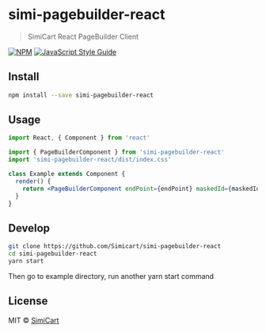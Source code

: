 # simi-pagebuilder-react

> SimiCart React PageBuilder Client

[![NPM](https://img.shields.io/npm/v/simi-pagebuilder-react.svg)](https://www.npmjs.com/package/simi-pagebuilder-react) [![JavaScript Style Guide](https://img.shields.io/badge/code_style-standard-brightgreen.svg)](https://standardjs.com)

## Install

```bash
npm install --save simi-pagebuilder-react
```

## Usage

```jsx
import React, { Component } from 'react'

import { PageBuilderComponent } from 'simi-pagebuilder-react'
import 'simi-pagebuilder-react/dist/index.css'

class Example extends Component {
  render() {
    return <PageBuilderComponent endPoint={endPoint} maskedId={maskedId} />
  }
}
```

## Develop

```bash
git clone https://github.com/Simicart/simi-pagebuilder-react
cd simi-pagebuilder-react
yarn start
```

Then go to example directory, run another yarn start command

## License

MIT © [SimiCart](https://github.com/SimiCart)
